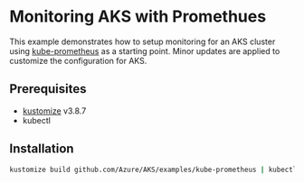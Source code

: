 # Monitoring AKS with Promethues

This example demonstrates how to setup monitoring for an AKS cluster using
[kube-prometheus](https://github.com/prometheus-operator/kube-prometheus) as a starting point. Minor
updates are applied to customize the configuration for AKS.

## Prerequisites

- [kustomize](https://github.com/kubernetes-sigs/kustomize) v3.8.7
- kubectl

## Installation

``` sh
kustomize build github.com/Azure/AKS/examples/kube-prometheus | kubectl apply -f -
```
